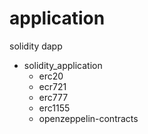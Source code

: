 # application

solidity dapp

- solidity_application
  - erc20
  - ecr721
  - erc777
  - erc1155
  - openzeppelin-contracts